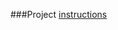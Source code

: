 ###Project [instructions](http://www.theodinproject.com/ruby-programming/advanced-building-blocks?ref=lnav)